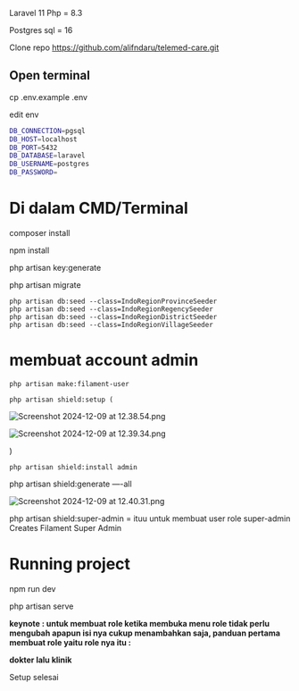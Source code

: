 Laravel 11
Php = 8.3

Postgres sql = 16

Clone repo https://github.com/alifndaru/telemed-care.git

## Open terminal

cp .env.example .env

edit env

```bash
DB_CONNECTION=pgsql
DB_HOST=localhost
DB_PORT=5432
DB_DATABASE=laravel
DB_USERNAME=postgres
DB_PASSWORD=
```

# Di dalam CMD/Terminal

composer install

npm install

php artisan key:generate

php artisan migrate

```
php artisan db:seed --class=IndoRegionProvinceSeeder
php artisan db:seed --class=IndoRegionRegencySeeder
php artisan db:seed --class=IndoRegionDistrictSeeder
php artisan db:seed --class=IndoRegionVillageSeeder
```

# membuat account admin

`php artisan make:filament-user`

`php artisan shield:setup (`

![Screenshot 2024-12-09 at 12.38.54.png](https://prod-files-secure.s3.us-west-2.amazonaws.com/054c31a4-1d06-4080-883c-1a893d61d600/6da95a9c-b1e4-4af1-9ef4-7bac3dc984b1/Screenshot_2024-12-09_at_12.38.54.png)

![Screenshot 2024-12-09 at 12.39.34.png](https://prod-files-secure.s3.us-west-2.amazonaws.com/054c31a4-1d06-4080-883c-1a893d61d600/adb03b95-5e6c-4558-9390-d3831d4250c3/Screenshot_2024-12-09_at_12.39.34.png)

)

`php artisan shield:install admin`

php artisan shield:generate —-all

![Screenshot 2024-12-09 at 12.40.31.png](https://prod-files-secure.s3.us-west-2.amazonaws.com/054c31a4-1d06-4080-883c-1a893d61d600/7b8200da-7e55-4ec4-82fb-74d4ab9236e8/Screenshot_2024-12-09_at_12.40.31.png)

php artisan shield:super-admin =  ituu untuk membuat user role super-admin  Creates Filament Super Admin

# Running project

npm run dev

php artisan serve

**keynote : untuk membuat role ketika membuka menu role tidak perlu mengubah apapun isi nya cukup menambahkan saja, panduan pertama membuat role yaitu role nya itu  :** 

**dokter lalu klinik**

Setup selesai
